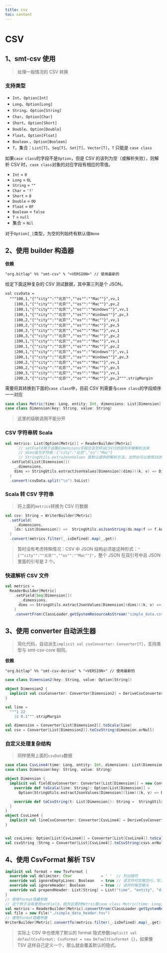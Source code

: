 ```yaml
---
title: csv
toc: content
---
```


# CSV

## 1、smt-csv 使用

> 处理一般情况的 CSV 转换

### 支持类型

- `Int`、`Option[Int]`
- `Long`、`Option[Long]`
- `String`、`Option[String]`
- `Char`、`Option[Char]`
- `Short`、`Option[Short]`
- `Double`、`Option[Double]`
- `Float`、`Option[Float]`
- `Boolean` 、`Option[Boolean]`
- `T`，集合：`List[T]`、`Seq[T]`、`Set[T]`、`Vector[T]`，`T` 只能是 `case class`

如果`case class`的字段不是`Option`，但是 CSV 的该列为空（或解析失败），则解析 CSV 时，`case class`对象的对应字段有相应的零值。

- `Int` = `0`
- `Long` = `0L`
- `String` = `""`
- `Char` = `'?'`
- `Short` = `0`
- `Double` = `0D`
- `Float` = `0F`
- `Boolean` = `false`
- `T` = `null`
- 集合 = `Nil`

对于`Option[_]`类型，为空的列始终有默认值`None`

## 2、使用 builder 构造器

**依赖**

```
"org.bitlap" %% "smt-csv" % "<VERSION>" // 使用最新的
```

给定下面这种复杂的 CSV 测试数据，其中第三列是个 JSON。

```
val csvData =
  """100,1,"{""city"":""北京"",""os"":""Mac""}",vv,1
    |100,1,"{""city"":""北京"",""os"":""Mac""}",pv,2
    |100,1,"{""city"":""北京"",""os"":""Windows""}",vv,1
    |100,1,"{""city"":""北京"",""os"":""Windows""}",pv,3
    |100,2,"{""city"":""北京"",""os"":""Mac""}",vv,1
    |100,2,"{""city"":""北京"",""os"":""Mac""}",pv,5
    |100,3,"{""city"":""北京"",""os"":""Mac""}",vv,1
    |100,3,"{""city"":""北京"",""os"":""Mac""}",pv,2
    |200,1,"{""city"":""北京"",""os"":""Mac""}",vv,1
    |200,1,"{""city"":""北京"",""os"":""Mac""}",pv,2
    |200,1,"{""city"":""北京"",""os"":""Windows""}",vv,1
    |200,1,"{""city"":""北京"",""os"":""Windows""}",pv,3
    |200,2,"{""city"":""北京"",""os"":""Mac""}",vv,1
    |200,2,"{""city"":""北京"",""os"":""Mac""}",pv,5
    |200,3,"{""city"":""北京"",""os"":""Mac""}",vv,1
    |200,3,"{""city"":""北京"",""os"":""Mac""}",pv,2""".stripMargin
```

需要将其转换到下面的`case class`中，目前 CSV 列需要与`case class`的字段顺序一一对应

```scala
case class Metric(time: Long, entity: Int, dimensions: List[Dimension], metricName: String, metricValue: Int)
case class Dimension(key: String, value: String)
```

> 这里的级联调用不能分开

### CSV 字符串转 Scala

```scala
val metrics: List[Option[Metric]] = ReaderBuilder[Metric]
      // setField用于设置dimensions字段应该怎样从CSV行的该列中被解析出来
      // dims值为字符串：{"city":"北京","os":"Mac"}
      // StringUtils.extraJsonValues 是默认提供的解析方法，当然也可以使用JSON，但是为了不依赖任何第三方库，我选择由用户指定如何解析，也更加灵活
  .setField[List[Dimension]](
    _.dimensions,
    dims => StringUtils.extractJsonValues[Dimension](dims)((k, v) => Dimension(k, v))
  )
  .convert(csvData.split("\n").toList)
```

### Scala 转 CSV 字符串

> 将上面的`metrics`转换为 CSV 行数据

```scala
val csv: String = WriterBuilder[Metric]
  .setField(
    _.dimensions,
    (ds: List[Dimension]) =>  StringUtils.asJsonString(ds.map(f => f.key -> f.value)
  )
  .convert(metrics.filter(_.isDefined).map(_.get))
```

> 暂时没有考虑特殊情况：CSV 中 JSON 结构必须是这种形式：`"{""city"":""北京"",""os"":""Mac""}"`，整个 JSON 在双引号中且 JSON 里面的引号是 2 个。

### 快速解析 CSV 文件

```scala
val metrics =
  ReaderBuilder[Metric]
    .setField[Seq[Dimension]](
      _.dimensions,
      dims => StringUtils.extractJsonValues[Dimension](dims)((k, v) => Dimension(k, v))
    )
    .convertFrom(ClassLoader.getSystemResourceAsStream("simple_data.csv"))
```

## 3、使用 converter 自动派生器

> 简化代码，自动派生`implicit val csvConverter: Converter[T]`，支持类型与 smt-csv-core 相同。

**依赖**

```
"org.bitlap" %% "smt-csv-derive" % "<VERSION>" // 使用最新的
```

```scala
case class Dimension2(key: String, value: Option[String])

object Dimension2 {
  implicit val csvConverter: Converter[Dimension2] = DeriveCsvConverter.gen[Dimension2]
}

val line =
  """1 22
    |2 0.1""".stripMargin

val dimension = Converter[List[Dimension2]].toScala(line)
val csv = Converter[List[Dimension2]].toCsvString(dimension.orNull)
```

### 自定义处理复杂结构

> 同样使用上面的`csvData`数据

```scala
case class CsvLine4(time: Long, entity: Int, dimensions: List[Dimension], metricName: String, metricValue: Int)
case class Dimension(key: String, value: String)

object Dimension {
  implicit val fieldCsvConverter: Converter[List[Dimension]] = new Converter[List[Dimension]] {
    override def toScala(line: String): Option[List[Dimension]] =
      Option(StringUtils.extractJsonValues[Dimension](line)((k, v) => Dimension(k, v)))

    override def toCsvString(t: List[Dimension]): String =  StringUtils.asJsonString(t.map(f => f.key -> f.value)
  }
}
object CsvLine4 {
  implicit val lineCsvConverter: Converter[CsvLine4] = DeriveCsvConverter.gen[CsvLine4]
}


val csvLines: Option[List[CsvLine4]] = Converter[List[CsvLine4]].toScala(csvData) // 构造器的方式返回的是`List[Option[Metric]]`
val csvString :Strng = Converter[List[CsvLine4]].toCsvString(csvs.orNull)
```

## 4、使用 CsvFormat 解析 TSV

```scala
implicit val format = new TsvFormat {
  override val delimiter: Char             = ' '  // 列分隔符
  override val ignoreEmptyLines: Boolean   = true // 读文件时忽略空行，写入文件时忽略空字符串
  override val ignoreHeader: Boolean       = true // 读的时候忽略头
  override val prependHeader: List[String] = List("time", "entity", "dimensions", "metricName", "metricValue") // 写的时候增加头
}
// 使用format隐藏参数
// 这个例子没有使用setField，因为这里的Metric是case class Metric(time: Long, entity: Int, dimensions: String, metricName: String, metricValue: Int)
val metrics = ReaderBuilder[Metric].convertFrom(ClassLoader.getSystemResourceAsStream("simple_data_header.tsv"))
val file = new File("./simple_data_header.tsv")
// 使用format隐藏参数
WriterBuilder[Metric].convertTo(metrics.filter(_.isDefined).map(_.get), file)
```

> 实际上 CSV 中也使用了默认的 format 隐式参数`implicit val defaultCsvFormat: CsvFormat = new DefaultCsvFormat {}`，如果像 TSV 这样自己定义一个，那么就会覆盖默认的隐式。
